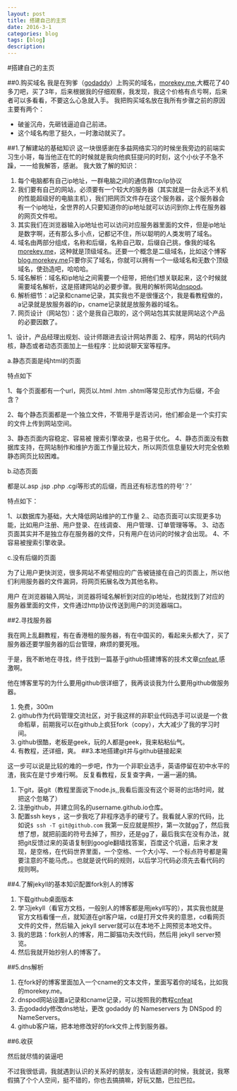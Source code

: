 ```yaml
---
layout: post
title: 搭建自己的主页
date: 2016-3-1
categories: blog
tags: [blog]
description:
---
```


#搭建自己的主页

##0.购买域名
我是在狗爹（[godaddy](https://sg.godaddy.com)）上购买的域名，[morekey.me](http://morekey.me),大概花了40多刀吧，买了3年，后来根据我的仔细观察，我发现，我这个价格有点亏啊，后来者可以多看看，不要这么心急就入手。
我把购买域名放在我所有步骤之前的原因主要有两个：

- 破釜沉舟，先砸钱逼迫自己前进。
- 这个域名构思了挺久，一时激动就买了。

##1.了解建站的基础知识
这一块很感谢在多益网络实习的时候坐我旁边的前端实习生小哥，每当他正在忙的时候就是我向他疯狂提问的时刻，这个小伙子不急不躁，一一给我解答，感谢。
我大致了解的知识：

1. 每个电脑都有自己ip地址，一群电脑之间的通信靠tcp/ip协议
2. 我们要有自己的网站，必须要有一个较大的服务器（其实就是一台永远不关机的性能超级好的电脑主机），我们把网页文件存在这个服务器，这个服务器会有一个ip地址，全世界的人只要知道你的ip地址就可以访问到你上传在服务器的网页文件啦。
3. 其实我们在浏览器输入ip地址也可以访问对应服务器里面的文件，但是ip地址是数字啊，还有那么多小点，记都记不住，所以聪明的人类发明了域名。
4. 域名由两部分组成，名称和后缀，名称自己取，后缀自己挑，像我的域名[morekey.me](http://morekey.me)，这种就是顶级域名。还要一个概念是二级域名，比如这个博客[blog.morekey.me](http://blog.morekey.me)只要你买了域名，你就可以拥有一个一级域名和无数个顶级域名，使劲造吧，哈哈哈。
5. 域名解析：域名和ip地址之间需要一个纽带，把他们想关联起来，这个时候就需要域名解析，这是搭建网站的必要步骤。我用的解析网站[dnspod](https://www.dnspod.cn)。
6. 解析细节：a记录和cname记录，其实我也不是很懂这个，我是看教程做的，a记录就是放服务器的ip，cname记录就是放服务器的域名。 
7. 网页设计（网站包）：这个是我自己取的，这个网站包其实就是网站这个产品的必要因数了。

1、设计，产品经理出规划、设计师跟进去设计网站界面
2、程序，网站的代码内核，静态或者动态页面加上一些程序：比如说聊天室等程序。

a.静态页面是纯html的页面

特点如下

1、每个页面都有一个url，网页以.html .htm .shtml等常见形式作为后缀，不会含？

2、每个静态页面都是一个独立文件，不管用乎是否访问，他们都会是一个实打实的文件上传到网站空间。

3、静态页面内容稳定、容易被 搜索引擎收录，也易于优化。
4、静态页面没有数据库支持，在网站制作和维护方面工作量比较大，所以网页信息量较大时完全依赖静态网页比较困难。

b.动态页面

都是以.asp .jsp .php .cgi等形式的后缀，而且还有标志性的符号‘？’

特点如下：

1、以数据库为基础，大大降低网站维护的工作量
2.、动态页面可以实现更多功能，比如用户注册、用户登录、在线调查、    用户管理、订单管理等等。
3、动态页面其实并不是独立存在服务器的文件，只有用户在访问的时候才会出现。
4、不容易被搜索引擎收录。

c.没有后缀的页面

为了让用户更快浏览，很多网站不希望相应的广告被链接在自己的页面上，所以他们利用服务器的文件漏洞，将网页拓展名改为其他名称。

用户  在浏览器输入网址，浏览器将域名解析到对应的ip地址，也就找到了对应的服务器里面的文件，文件通过http协议传送到用户的浏览器端口。

##2.寻找服务器

我在网上乱翻教程，有在香港租的服务器，有在中国买的，看起来头都大了，买了服务器还要学服务器的后台管理，麻烦的要死哦。

于是，我不断地在寻找，终于找到一篇基于github搭建博客的技术文章[cnfeat](http://cnfeat.com/blog/2014/05/10/how-to-build-a-blog/),感激啊。

他在博客里写的为什么要用github很详细了，我再谈谈我为什么要用github做服务器。

1. 免费，300m
2. github作为代码管理交流社区，对于我这样的非职业代码选手可以说是一个救命稻草，前期我可以在github上疯狂fork（copy），大大减少了我的学习时间。
3. github很酷，老板是geek，玩的人都是geek，我来粘粘仙气。
4. 有教程，还详细，爽。
##3.本地搭建git并与github链接起来

这一步可以说是比较的难的一步吧，作为一个非职业选手，英语停留在初中水平的渣，我实在是寸步难行啊。
反复看教程，反复查字典，一遍一遍的搞。

1. 下git，装git（教程里面说下node.js,,我看后面没有这个哥哥的出场时间，就把这个忽略了）
2. 注册github，并建立同名的username.github.io仓库。
3. 配置ssh keys ，这一步我吃了非程序选手的硬亏了。我看就人家的代码，比如说`$ ssh -T git@github.com` 我第一反应就是照抄，第一次就gg了，然后我想了想，就把前面的符号去掉了，照抄，还是gg了，最后我实在没有办法，就把git反馈过来的英语复制到google翻墙找答案，百度这个坑逼，后来才发现，是空格，在代码世界里面，一个空格、一个大小写、一个标点符号都是需要注意的不能马虎。。也就是说代码的规则，以后学习代码必须先去看代码的规则啊。

##4.了解jekyll的基本知识配置fork别人的博客
1. 下载github桌面版本
2. 学习jekyll（看官方文档，一般别人的博客都是用jekyll写的），其实我也就是官方文档看懂一点，就知道在git客户端，cd是打开文件夹的意思，cd看网页文件的文件，然后输入 jekyll server就可以在本地不上网预览本地文件。
3. 我的思路：fork别人的博客，用二脚猫功夫改代码，然后用 jekyll server预览。
4. 然后我就开始抄别人的博客了。

##5.dns解析

1. 在fork好的博客里面加入一个cname的文本文件，里面写着你的域名，比如我的morekey.me。
2. dnspod网站设置a记录和cname记录，可以按照我的教程[cnfeat](http://cnfeat.com/blog/2014/05/10/how-to-build-a-blog/)
3. 去godaddy修改dns地址，更改 godaddy 的 Nameservers 为 DNSpod 的 NameServers。
4. github客户端，把本地修改好的fork文件上传到服务器。

##6.收获

然后就尽情的装逼吧

不过我很低调，我就遇到认识的关系好的朋友，没有话题讲的时候，我就说，我寒假搞了个个人空间，挺不错的，你也去搞搞嘛，好玩又酷，巴拉巴拉。